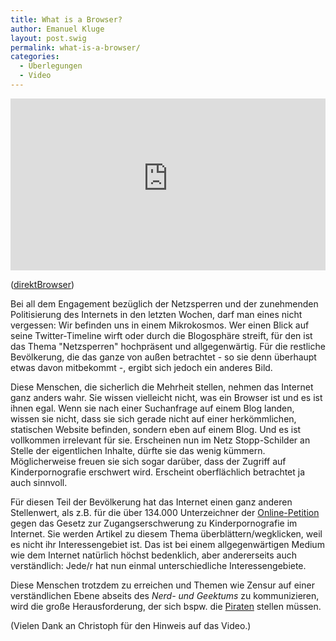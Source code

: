```yaml
---
title: What is a Browser?
author: Emanuel Kluge
layout: post.swig
permalink: what-is-a-browser/
categories:
  - Überlegungen
  - Video
---
```


<div style="position: relative; max-width: 640px; padding-top: 54.545454%; margin: 1em 0; overflow: hidden">
  <iframe width="640" height="360" src="https://www.youtube-nocookie.com/embed/o4MwTvtyrUQ?rel=0" frameborder="0" allowfullscreen style="position: absolute; top: 0; right: 0; bottom: 0; left: 0; width: 100%; height: 100%"></iframe>
</div>

([direktBrowser][video])

Bei all dem Engagement bezüglich der Netzsperren und der zunehmenden Politisierung des Internets in den letzten Wochen, darf man eines nicht vergessen: Wir befinden uns in einem Mikrokosmos. Wer einen Blick auf seine Twitter-Timeline wirft oder durch die Blogosphäre streift, für den ist das Thema "Netzsperren" hochpräsent und allgegenwärtig. Für die restliche Bevölkerung, die das ganze von außen betrachtet - so sie denn überhaupt etwas davon mitbekommt -, ergibt sich jedoch ein anderes Bild.

Diese Menschen, die sicherlich die Mehrheit stellen, nehmen das Internet ganz anders wahr. Sie wissen vielleicht nicht, was ein Browser ist und es ist ihnen egal. Wenn sie nach einer Suchanfrage auf einem Blog landen, wissen sie nicht, dass sie sich gerade nicht auf einer herkömmlichen, statischen Website befinden, sondern eben auf einem Blog. Und es ist vollkommen irrelevant für sie. Erscheinen nun im Netz Stopp-Schilder an Stelle der eigentlichen Inhalte, dürfte sie das wenig kümmern. Möglicherweise freuen sie sich sogar darüber, dass der Zugriff auf Kinderpornografie erschwert wird. Erscheint oberflächlich betrachtet ja auch sinnvoll.

Für diesen Teil der Bevölkerung hat das Internet einen ganz anderen Stellenwert, als z.B. für die über 134.000 Unterzeichner der [Online-Petition][epetitionen] gegen das Gesetz zur Zugangserschwerung zu Kinderpornografie im Internet. Sie werden Artikel zu diesem Thema überblättern/wegklicken, weil es nicht ihr Interessengebiet ist. Das ist bei einem allgegenwärtigen Medium wie dem Internet natürlich höchst bedenklich, aber andererseits auch verständlich: Jede/r hat nun einmal unterschiedliche Interessengebiete.

Diese Menschen trotzdem zu erreichen und Themen wie Zensur auf einer verständlichen Ebene abseits des _Nerd- und Geektums_ zu kommunizieren, wird die große Herausforderung, der sich bspw. die [Piraten][piratenpartei] stellen müssen.

(Vielen Dank an Christoph für den Hinweis auf das Video.)

[video]: http://www.youtube.com/watch?v=o4MwTvtyrUQ
[epetitionen]: https://epetitionen.bundestag.de/index.php?action=petition;sa=details;petition=3860
[piratenpartei]: http://www.piratenpartei.de/
